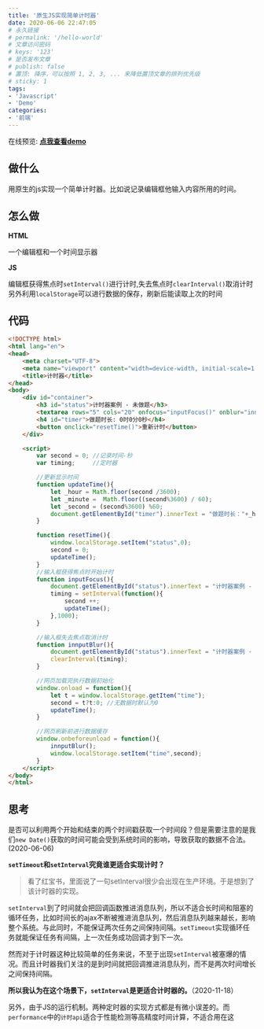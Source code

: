 ```yaml
---
title: '原生JS实现简单计时器'
date: 2020-06-06 22:47:05
# 永久链接
# permalink: '/hello-world'
# 文章访问密码
# keys: '123'
# 是否发布文章
# publish: false
# 置顶: 降序，可以按照 1, 2, 3, ... 来降低置顶文章的排列优先级
# sticky: 1
tags:
- 'Javascript'
- 'Demo'
categories:
- '前端'
---
```


在线预览: **[点我查看demo](http://demo.chanx.tech/timer.html)**
<!-- more -->

## 做什么
用原生的js实现一个简单计时器。比如说记录编辑框他输入内容所用的时间。
## 怎么做
**HTML**

一个编辑框和一个时间显示器

**JS**

编辑框获得焦点时`setInterval()`进行计时,失去焦点时`clearInterval()`取消计时
另外利用`localStorage`可以进行数据的保存，刷新后能读取上次的时间

## 代码
```html
<!DOCTYPE html>
<html lang="en">
<head>
    <meta charset="UTF-8">
    <meta name="viewport" content="width=device-width, initial-scale=1.0">
    <title>计时器</title>
</head>
<body>
    <div id="container">
        <h3 id="status">计时器案例 - 未做题</h3>
        <textarea rows="5" cols="20" onfocus="inputFocus()" onblur="innputBlur()" placeholder="点击输入框开始计时"></textarea>
        <h4 id="timer">做题时长: 0时0分0秒</h4>
        <button onclick="resetTime()">重新计时</button>
    </div>

    <script>
        var second = 0; //记录时间-秒
        var timing;     //定时器

        //更新显示时间
        function updateTime(){
            let _hour = Math.floor(second /3600);
            let _minute =  Math.floor((second%3600) / 60);
            let _second = (second%3600) %60;
            document.getElementById("timer").innerText = "做题时长："+_hour+"时"+_minute+"分"+_second+"秒";
        }

        function resetTime(){
            window.localStorage.setItem("status",0);
            second = 0;
            updateTime();
        }
        //输入框获得焦点时开始计时
        function inputFocus(){
            document.getElementById("status").innerText = "计时器案例 - 做题中";
            timing = setInterval(function(){
                second ++;
                updateTime();
            },1000);
        }

        //输入框失去焦点取消计时
        function innputBlur(){
            document.getElementById("status").innerText = "计时器案例 - 未做题";
            clearInterval(timing);
        }

        //网页加载完执行数据初始化
        window.onload = function(){
            let t = window.localStorage.getItem("time");
            second = t?t:0; //无数据时默认为0
            updateTime();
        }

        //网页刷新前进行数据缓存
        window.onbeforeunload = function(){
            innputBlur();
            window.localStorage.setItem("time",second);
        }
    </script>
</body>
</html>
```

## 思考

是否可以利用两个开始和结束的两个时间戳获取一个时间段？但是需要注意的是我们`new Date()`获取的时间可能会受到系统时间的影响，导致获取的数据不合法。(2020-06-06) 



**`setTimeout`和`setInterval`究竟谁更适合实现计时？**

> 看了红宝书，里面说了一句setInterval很少会出现在生产环境。于是想到了该计时器的实现。

`setInterval`到了时间就会把回调函数推进消息队列，所以不适合长时间和阻塞的循环任务，比如时间长的ajax不断被推进消息队列，然后消息队列越来越长，影响整个系统。与此同时，不能保证两次任务之间保持间隔。`setTimeout`实现循环任务就能保证任务有间隔，上一次任务成功回调才到下一次。

然而对于计时器这种比较简单的任务来说，不至于出现`setInterval`被塞爆的情况。而且计时器我们关注的是到时间就把回调推进消息队列，而不是两次时间增长之间保持间隔。

**所以我认为在这个场景下，`setInterval`是更适合计时器的。**（2020-11-18）

另外，由于JS的运行机制。两种定时器的实现方式都是有微小误差的。而`performance`中的`计时api`适合于性能检测等高精度时间计算，不适合用在这


